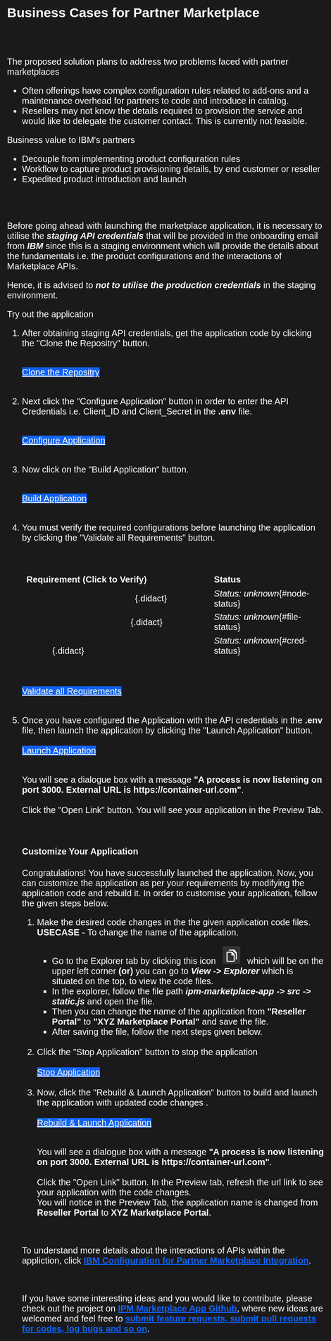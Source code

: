 <html>
<head>
<meta name="viewport" content="width=device-width, initial-scale=1">
<style>
html,div,body{
    background-color:#1a1a1a;
    font-family: 'IBM Plex Sans', sans-serif;
    font-size:20px;
}
.content h2,h3,h4
{
    font-family: 'IBM Plex Sans', sans-serif;
    background-color:#1a1a1a;
}
.content h2,p{
    color:#fff;
    font-family: 'IBM Plex Sans', sans-serif;
}
.content p{
  font-family: 'IBM Plex Sans', sans-serif;  
  font-size:20px;
  color: #fff;
}
pre{
    background-color:#d9dbde;
    color:#000;
    font-family: 'IBM Plex Sans', sans-serif;
    font:15px;
}
.content h4{
    font-family: 'IBM Plex Sans', sans-serif;
    background-color:#1a1a1a;
    color:#fff;
    font-size:28px;
}
.content h6{
    font-family: 'IBM Plex Sans', sans-serif;
    background-color:#1a1a1a;
    color:#fff;
}
.content h3{
    font-family: 'IBM Plex Sans', sans-serif;
    color: #fff;
    background-color:#1a1a1a;
}
ul, ol,b{ 
    font-family: 'IBM Plex Sans', sans-serif;
    color: #fff;
}
#ul1{
  font-family: 'IBM Plex Sans', sans-serif;
    color: #fff;
    font-size:20px;
}
.button.is-dark.is-medium {
  font-family: 'IBM Plex Sans', sans-serif;
  background-color: #0f62fe;
  border-color: #0f62fe;
  color: #fff;
}
.button.is-dark.is-medium:hover {
  font-family: 'IBM Plex Sans', sans-serif;
  background-color: #0f62fe;
  border-color: #0f62fe;
  color: #fff;
}
.title.is-3{
  font-family: 'IBM Plex Sans', sans-serif;
  color:#fff;
}
.subtitle.is-4{
    font-family: 'IBM Plex Sans', sans-serif;
    color:#fff;
}
ol,ul,li{
  font-size:20px;
  color: #fff;
}
.tag.is-light.is-normal{
    background-color: #79a4f2;
    font-family: 'IBM Plex Mono', sans-serif;
    radius: 3px;
}
.user_exp{
  font-family: 'IBM Plex Sans', sans-serif;
  font-size:20px;
  font-weight:bold;
  color:#0f62fe;
}
.span01{
  word-spacing: 10px;
}
</style>
</head>

<body style="font-family: 'IBM Plex Sans', sans-serif;background-color:#1a1a1a;">
<div style="font-family: 'IBM Plex Sans', sans-serif;background-color:#1a1a1a;">
<h2 class="title is-3 ">Business Cases for Partner Marketplace<br></h2>

<h3>Business Value <br> </h3>

<p>The proposed solution plans to address two problems faced with partner marketplaces</p>
<ul id="ul1">
<li>Often offerings have complex configuration rules related to add-ons and a maintenance overhead for partners to code and introduce in catalog.</li>
<li>Resellers may not know the details required to provision the service and would like to delegate the customer contact. This is currently not feasible.</li>
</ul>

<p>Business value to IBM's partners<br/>
<ul>
<li>Decouple  from implementing  product configuration  rules</li>
<li>Workflow to capture product  provisioning  details,  by end  customer or reseller</li>
<li>Expedited  product  introduction  and launch</li>
</ul>
</p>

<h3>IPM Marketplace Application</h3>

<p>Before going ahead with launching the marketplace application, it is necessary to utilise the <em><b> staging API credentials </b></em> that will be provided in the onboarding email from <em><b>IBM</b></em> since this is a staging environment which will provide the details about the fundamentals i.e. the product configurations and the interactions of Marketplace APIs.</p> 

<p>Hence, it is advised to <em><b> not to utilise the production credentials</b> </em> in the staging environment. </p>

<p>Try out the application</p>
<ol>
<li> After obtaining staging API credentials, get the application code by clicking the "Clone the Repositry" button. </li><br>

<a class="button is-dark is-medium" title="Clone the repositry" href='didact://?commandId=vscode.didact.sendNamedTerminalAString&text=IPM-Marketplace-App$$git%20clone%20-b%20playground%20https%3A%2F%2Fgithub.com%2FIBM%2Fipm-marketplace-app.git%20%26%26%20cd%20${CHE_PROJECTS_ROOT}/ipm-marketplace-app%20%26%26%20touch%20.env%20%26%26%20printf%20%22%23%20IBM%20Marketplace%20API%20CLIENT_ID%5CnCLIENT_ID%3D%5Cn%5Cn%23%20IBM%20Marketplace%20CLIENT_SECRET%5CnCLIENT_SECRET%3D%22%20%3E%20.env' >Clone the Repositry</a>
<br><br>

<li>Next click the "Configure Application" button in order to enter the API Credentials i.e. Client_ID and Client_Secret in the <b>.env</b> file.</li>
<br>

<a class="button is-dark is-medium" title="Configure Application" href="didact://?commandId=file-search.openFile&projectFilePath=ipm-marketplace-app/.env">Configure Application</a>
<br><br>

<li>Now click on the "Build Application" button.</li><br/>

<a class="button is-dark is-medium" title="Build Appilication" href="didact://?commandId=vscode.didact.sendNamedTerminalAString&text=IPM-Marketplace-App$$cd%20${CHE_PROJECTS_ROOT}/ipm-marketplace-app%20%26%26%20npm%20install&completion=The%20.env%20file%20is%20created">Build Application</a><br><br>


<li>You must verify the required configurations before launching the application by clicking the "Validate all Requirements" button.</li><br><br>

| Requirement (Click to Verify)  | Status |
| :--- | :--- |
| [Check if Node exists on CLI](didact://?commandId=vscode.didact.cliCommandSuccessful&text=node-status$$npm%20--version%20%26%26%20node%20--version "Ensure that Node is available at the command line"){.didact} | *Status: unknown*{#node-status} | 
| [Check if .env exists on CLI](didact://?commandId=vscode.didact.cliCommandSuccessful&text=file-status$$%5B%20-f%20%2Fprojects%2Fipm-marketplace-app%2F.env%20%5D%20%26%26%20echo%20%24%3F "Ensure that .env file is available in the folder"){.didact}| *Status: unknown*{#file-status} |
| [Check if the credentials are valid and exists on CLI](didact://?commandId=vscode.didact.cliCommandSuccessful&text=cred-status$$grep%20-c%20%27CLIENT_ID%3D%5Ba-zA-z0-9%5D%27%20%2Fprojects%2Fipm-marketplace-app%2F.env%20%26%26%20grep%20-c%20%27CLIENT_SECRET%3D%5Ba-zA-z0-9%5D%27%20%2Fprojects%2Fipm-marketplace-app%2F.env%20%26%26%20echo%20%24%3F "Ensure that the credentials do exist."){.didact}| *Status: unknown*{#cred-status} |


<br>

<a class="button is-dark is-medium" href='didact://?commandId=vscode.didact.validateAllRequirements' title='Validate all requirements'>Validate all Requirements</a>
<br><br>

<li> Once you have configured the Application with the API credentials in the <b>.env</b> file, then launch the application by clicking the "Launch Application" button.</li><br/>
<a class="button is-dark is-medium" title="Launch Application" href="didact://?commandId=vscode.didact.sendNamedTerminalAString&text=IPM-Marketplace-App$$cd%20${CHE_PROJECTS_ROOT}/ipm-marketplace-app%20%26%26%20ps -ef| grep 'npm\|./bin/www' | awk 'NR==1 || NR==2'| xargs kill -9;npm%20run%20start&completion=The%20application%20has%20been%20launched.">Launch Application</a><br><br>

<p>You will see a dialogue box with a message <b>"A process is now listening on port 3000. External URL is https://container-url.com"</b>. <br><br> Click the "Open Link" button. You will see your application in the Preview Tab.</p>
<br>
</ol>


<ol>
<h4>Customize Your Application</h4>

<p>Congratulations! You have successfully launched the application. Now, you can customize the application as per your requirements by modifying the application code and rebuild it. In order to customise your application, follow the given steps below.</p>

<ol>

<li>Make the desired code changes in the the given application code files. <br> <b> USECASE - </b> To change the name of the application.</li>
<ul>
<li>Go to the Explorer tab by clicking this <span class="span01"> icon <img src="src/Readme_doc/explorer_2.png" alt="explorer_icon" height=40 width=40 /> </span> which will be on the upper left corner <b> (or) </b> you can go to <b><i> View -> Explorer </i></b> which is situated on the top, to view the code files.</li>
<li>In the explorer, follow the file path <b> <i>ipm-marketplace-app -> src -> static.js </i> </b> and open the file.</li>
<li>Then you can change the name of the application from <b>"Reseller Portal"</b> to <b>"XYZ Marketplace Portal" </b> and save the file.</li>
<li>After saving the file, follow the next steps given below. </li>
</ul>
<br>

<li>Click the "Stop Application" button to stop the application</li><br>
<a class="button is-dark is-medium" title="Stop Application" href="didact://?commandId=vscode.didact.sendNamedTerminalCtrlC&text=IPM-Marketplace-App$$cd%20${CHE_PROJECTS_ROOT}/ipm-marketplace-app%20%26%26%20npm%20run%20start-dev" >Stop Application</a>
<br>
<br>

<li>Now, click the "Rebuild & Launch Application" button to build and launch the application with updated code changes .</li><br>
<a class="button is-dark is-medium" title="Rebuild & Launch Application" href="didact://?commandId=vscode.didact.sendNamedTerminalAString&text=IPM-Marketplace-App$$cd%20${CHE_PROJECTS_ROOT}/ipm-marketplace-app%20%26%26%20ps -ef| grep 'npm\|./bin/www' | awk 'NR==1 || NR==2'| xargs kill -9;npm%20run%20build-clean%20%26%26%20npm%20run%20build-client%20%26%26%20npm%20run%20start" >Rebuild & Launch Application</a>
<br><br>

<p>You will see a dialogue box with a message <b>"A process is now listening on port 3000. External URL is https://container-url.com"</b>. <br><br> Click the "Open Link" button. In the Preview tab, refresh the url link to see your application with the code changes. <br>You will notice in the Preview Tab, the application name is changed from <b>Reseller Portal</b> to <b>XYZ Marketplace Portal</b>. </p>
<br>
</ol>
</ol>

<ul>

<p>To understand more details about the interactions of APIs within the appliction, click <a class="user_exp" title="IBM Configuration for Partner Marketplace Integration" href="didact://?commandId=vscode.didact.startDidact&projectFilePath=/ipm-marketplace-app/Readme2.didact.md">IBM Configuration for Partner Marketplace Integration</a>.</p>
<br>

<p>If you have some interesting ideas and you would like to contribute, please check out the project on <a class="user_exp" href="https://github.com/IBM/ipm-marketplace-app">IPM Marketplace App Github</a>, where new ideas are welcomed and feel free to <a class="user_exp" href="https://github.com/IBM/ipm-marketplace-app/issues">submit feature requests, submit pull requests for codes, log bugs and so on</a>.</p>

</ul>
<br><br><br>



</div>
</body>
</html>


